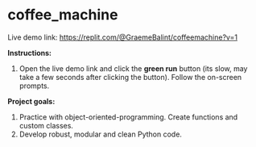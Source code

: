# coffee_machine

Live demo link: https://replit.com/@GraemeBalint/coffeemachine?v=1

**Instructions:**

1. Open the live demo link and click the **green run** button (its slow, may take a few seconds after clicking the button). Follow the on-screen prompts.

**Project goals:**

1. Practice with object-oriented-programming. Create functions and custom classes. 
2. Develop robust, modular and clean Python code.
